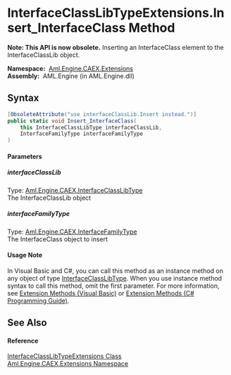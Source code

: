 InterfaceClassLibTypeExtensions.Insert_InterfaceClass Method
============================================================


**Note: This API is now obsolete.**
Inserting an InterfaceClass element to the InterfaceClassLib object.

  **Namespace:**  [Aml.Engine.CAEX.Extensions][1]  
  **Assembly:**  AML.Engine (in AML.Engine.dll)

Syntax
------

```csharp
[ObsoleteAttribute("use interfaceClassLib.Insert instead.")]
public static void Insert_InterfaceClass(
	this InterfaceClassLibType interfaceClassLib,
	InterfaceFamilyType interfaceFamilyType
)
```

#### Parameters

##### *interfaceClassLib*
Type: [Aml.Engine.CAEX.InterfaceClassLibType][2]  
The InterfaceClassLib object

##### *interfaceFamilyType*
Type: [Aml.Engine.CAEX.InterfaceFamilyType][3]  
The InterfaceClass object to insert

#### Usage Note
In Visual Basic and C#, you can call this method as an instance method on any object of type [InterfaceClassLibType][2]. When you use instance method syntax to call this method, omit the first parameter. For more information, see [Extension Methods (Visual Basic)][4] or [Extension Methods (C# Programming Guide)][5].

See Also
--------

#### Reference
[InterfaceClassLibTypeExtensions Class][6]  
[Aml.Engine.CAEX.Extensions Namespace][1]  

[1]: ../README.md
[2]: ../../Aml.Engine.CAEX/InterfaceClassLibType/README.md
[3]: ../../Aml.Engine.CAEX/InterfaceFamilyType/README.md
[4]: https://docs.microsoft.com/dotnet/visual-basic/programming-guide/language-features/procedures/extension-methods
[5]: https://docs.microsoft.com/dotnet/csharp/programming-guide/classes-and-structs/extension-methods
[6]: README.md
[7]: https://www.automationml.org
[8]: ../../icons/logoShade.png